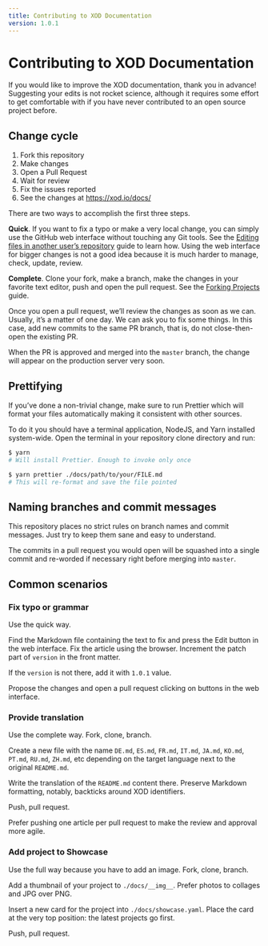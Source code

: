 ```yaml
---
title: Contributing to XOD Documentation
version: 1.0.1
---
```


# Contributing to XOD Documentation

If you would like to improve the XOD documentation, thank you in advance!
Suggesting your edits is not rocket science, although it requires some effort to
get comfortable with if you have never contributed to an open source project
before.

## Change cycle

1. Fork this repository
2. Make changes
3. Open a Pull Request
4. Wait for review
5. Fix the issues reported
6. See the changes at https://xod.io/docs/

There are two ways to accomplish the first three steps.

**Quick**. If you want to fix a typo or make a very local change, you can simply
use the GitHub web interface without touching any Git tools. See the
[Editing files in another user’s repository](https://help.github.com/articles/editing-files-in-another-user-s-repository/)
guide to learn how. Using the web interface for bigger changes is not a good
idea because it is much harder to manage, check, update, review.

**Complete**. Clone your fork, make a branch, make the changes in your favorite
text editor, push and open the pull request. See the
[Forking Projects](https://guides.github.com/activities/forking/) guide.

Once you open a pull request, we’ll review the changes as soon as we can.
Usually, it’s a matter of one day. We can ask you to fix some things. In this
case, add new commits to the same PR branch, that is, do not close-then-open the
existing PR.

When the PR is approved and merged into the `master` branch, the change will
appear on the production server very soon.

## Prettifying

If you’ve done a non-trivial change, make sure to run Prettier which will format
your files automatically making it consistent with other sources.

To do it you should have a terminal application, NodeJS, and Yarn installed
system-wide. Open the terminal in your repository clone directory and run:

```bash
$ yarn
# Will install Prettier. Enough to invoke only once

$ yarn prettier ./docs/path/to/your/FILE.md
# This will re-format and save the file pointed
```

## Naming branches and commit messages

This repository places no strict rules on branch names and commit messages. Just
try to keep them sane and easy to understand.

The commits in a pull request you would open will be squashed into a single
commit and re-worded if necessary right before merging into `master`.

## Common scenarios

### Fix typo or grammar

Use the quick way.

Find the Markdown file containing the text to fix and press the Edit button in
the web interface. Fix the article using the browser. Increment the patch part
of `version` in the front matter.

If the `version` is not there, add it with `1.0.1` value.

Propose the changes and open a pull request clicking on buttons in the web
interface.

### Provide translation

Use the complete way. Fork, clone, branch.

Create a new file with the name `DE.md`, `ES.md`, `FR.md`, `IT.md`, `JA.md`,
`KO.md`, `PT.md`, `RU.md`, `ZH.md`, etc depending on the target language next to
the original `README.md`.

Write the translation of the `README.md` content there. Preserve Markdown
formatting, notably, backticks around XOD identifiers.

Push, pull request.

Prefer pushing one article per pull request to make the review and approval more
agile.

### Add project to Showcase

Use the full way because you have to add an image. Fork, clone, branch.

Add a thumbnail of your project to `./docs/__img__`. Prefer photos to collages
and JPG over PNG.

Insert a new card for the project into `./docs/showcase.yaml`. Place the card at the
very top position: the latest projects go first.

Push, pull request.
